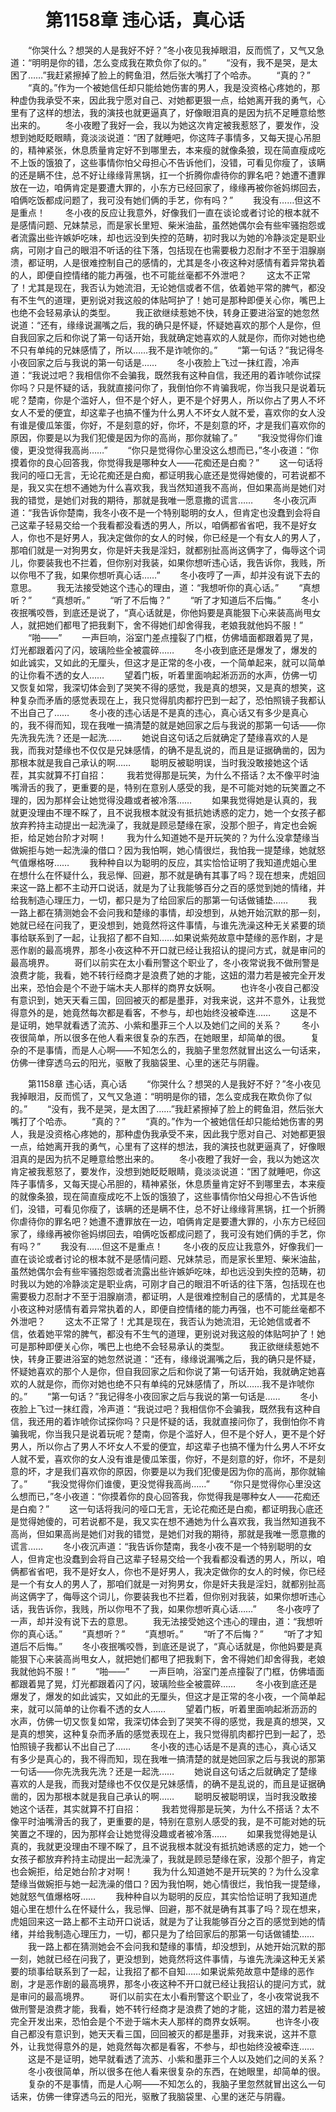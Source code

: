 # 　　第1158章 违心话，真心话
　　“你哭什么？想哭的人是我好不好？”冬小夜见我掉眼泪，反而慌了，又气又急道：“明明是你的错，怎么变成我在欺负你了似的。”
　　“没有，我不是哭，是太困了……”我赶紧擦掉了脸上的鳄鱼泪，然后张大嘴打了个哈赤。
　　“真的？”
　　“真的。”作为一个被她信任却只能给她伤害的男人，我是没资格心疼她的，那种虚伪我承受不来，因此我宁愿对自己、对她都更狠一点，给她离开我的勇气，心里有了这样的想法，我的演技也就更逼真了，好像眼泪真的是因为抗不足睡意给憋出来的。
　　冬小夜瞪了我好一会，我以为她这次肯定被我惹怒了，要发作，没想到她眨眨眼睛，竟淡淡说道：“困了就睡吧，你这阵子事情多，又每天提心吊胆的，精神紧张，休息质量肯定好不到哪里去，本来瘦的就像条狼，现在简直瘦成吃不上饭的饿狼了，这些事情你怕父母担心不告诉他们，没错，可看见你瘦了，该瞒的还是瞒不住，总不好让缘缘背黑锅，扛一个折腾你虐待你的罪名吧？她遭不遭罪放在一边，咱俩肯定是要遭大罪的，小东方已经回家了，缘缘再被你爸妈绑回去，咱俩吃饭都成问题了，我可没有她们俩的手艺，你有吗？”
　　我没有……但这不是重点！
　　冬小夜的反应让我意外，好像我们一直在谈论或者讨论的根本就不是感情问题、兄妹禁忌，而是家长里短、柴米油盐，虽然她偶尔会有些牢骚抱怨或者流露出些许嫉妒吃味，却也远没到失控的范畴，初时我以为她的冷静淡定是职业病，可刚才自己的眼泪不听话的往下落，包括现在也需要极力忍耐才不至于泪腺崩溃，都证明，人是很难控制自己的感情的，尤其是冬小夜这种对感情有着异常执着的人，即便自控情绪的能力再强，也不可能丝毫都不外泄吧？
　　这太不正常了！尤其是现在，我否认为她流泪，无论她信或者不信，依着她平常的脾气，都没有不生气的道理，更别说对我这般的体贴呵护了！她可是那种即便关心你，嘴巴上也绝不会轻易承认的类型。
　　我正欲继续惹她不快，转身正要进浴室的她忽然说道：“还有，缘缘说漏嘴之后，我的确只是怀疑，怀疑她喜欢的那个人是你，但自我回家之后和你说了第一句话开始，我就确定她喜欢的人就是你，而你对她也绝不只有单纯的兄妹感情了，所以……我不是诈唬你的。”
　　“第一句话？”我记得冬小夜回家之后与我说的第一句话是……
　　冬小夜脸上飞过一抹红霞，冷声道：“我说过吧？我相信你不会骗我，既然我有这种自信，我还用的着诈唬你试探你吗？只是怀疑的话，我就直接问你了，我倒怕你不肯骗我呢，你当我只是说着玩呢？楚南，你是个滥好人，但不是个好人，更不是个好男人，所以你占了男人不坏女人不爱的便宜，却这辈子也搞不懂为什么男人不坏女人就不爱，喜欢你的女人没有谁是傻瓜笨蛋，你好，不是刻意的好，你坏，不是刻意的坏，才是我们喜欢你的原因，你要是以为我们犯傻是因为你的高尚，那你就输了。”
　　“我没觉得你们谁傻，更没觉得我高尚……”
　　“你只是觉得你心里没这么想而已，”冬小夜道：“你摸着你的良心回答我，你觉得我是哪种女人——花痴还是白痴？”
　　这一句话将我问的哑口无言，无论花痴还是白痴，都证明我心底还是觉得她傻的，可若说都不是，我又实在想不通她为什么喜欢我，我当然知道我不高尚，但如果高尚是她们对我的错觉，是她们对我的期待，那就是我唯一愿意撒的谎言……
　　冬小夜沉声道：“我告诉你楚南，我冬小夜不是一个特别聪明的女人，但肯定也没蠢到会将自己这辈子轻易交给一个我看都没看透的男人，所以，咱俩都省省吧，我不是好女人，你也不是好男人，我决定做你的女人的时候，你已经是一个有女人的男人了，那咱们就是一对狗男女，你是奸夫我是淫妇，就都别扯高尚这俩字了，侮辱这个词儿，你要装我也不拦着，但你别对我装，如果你想听违心话，我告诉你，我贱，所以你甩不了我，如果你想听真心话……”
　　冬小夜哼了一声，却并没有说下去的意思。
　　我无法接受她这个违心的理由，道：“我想听你的真心话。”
　　“真想听？”
　　“真想听。”
　　“听了不后悔？”
　　“听了才知道后不后悔。”
　　冬小夜抿嘴咬唇，到底还是说了，“真心话就是，你他妈要是真能狠下心来装高尚甩女人，就把她们都甩了把我剩下，舍不得她们却舍得我，老娘我就他妈不服！”
　　“啪——”
　　一声巨响，浴室门差点撞裂了门框，仿佛墙面都跟着晃了晃，灯光都跟着闪了闪，玻璃险些全被震碎……
　　冬小夜到底还是爆发了，爆发的如此诚实，又如此的无厘头，但这才是正常的冬小夜，一个简单起来，就可以简单的让你看不透的女人……
　　望着门板，听着里面响起淅沥沥的水声，仿佛一切又恢复如常，我深切体会到了哭笑不得的感觉，我是真的想哭，又是真的想笑，这种复杂而矛盾的感觉表现在上，我只觉得肌肉都拧巴到一起了，恐怕照镜子我都认不出自己了……
　　冬小夜的违心话是不是真的违心，真心话又有多少是真心的，我不得而知，现在我唯一搞清楚的就是她回家之后与我说的那第一句话——你先洗我先洗？还是一起洗……
　　她说自这句话之后就确定了楚缘喜欢的人是我，而我对楚缘也不仅仅是兄妹感情，的确不是乱说的，而且是证据确凿的，因为那根本就是我自己承认的啊……
　　聪明反被聪明误，当时我没敢接她这个话茬，其实就算不打自招：
　　我若觉得那是玩笑，为什么不搭话？太不像平时油嘴滑舌的我了，更重要的是，特别在意别人感受的我，是不可能对她的玩笑置之不理的，因为那样会让她觉得没趣或者被冷落……
　　如果我觉得她是认真的，我就更没理由不理不睬了，且不说我根本就没有抵抗她诱惑的定力，她一个女孩子都放弃矜持主动提出一起洗澡了，我就是顾忌楚缘在家，没那个胆子，肯定也会婉拒，给足她台阶才对啊！
　　我为什么知道她不是开玩笑的？为什么没拿楚缘当做婉拒与她一起洗澡的借口？因为我怕啊，她心情很烂，我怕我一提楚缘，她就怒气值爆格呀……
　　我种种自以为聪明的反应，其实恰恰证明了我知道虎姐心里在想什么在怀疑什么，我忌惮、回避，那不就是确有其事了吗？现在想来，虎姐回来这一路上都不主动开口说话，就是为了让我能够百分之百的感觉到她的情绪，并给我制造心理压力，一切，都只是为了给回家后的那第一句话做铺垫……
　　我一路上都在猜测她会不会问我和楚缘的事情，却没想到，从她开始沉默的那一刻，她就已经在问我了，更没想到，她竟然将这件事情，与谁先洗澡这种无关紧要的琐事给联系到了一起，让我招了都不自知……如果说紫苑故意中楚缘的恶作剧，才是恶作剧的最高境界，那冬小夜这种不开口就已经让我招认的提问方式，就是审问的最高境界。
　　哥们以前实在太小看刑警这个职业了，冬小夜常说我不做刑警是浪费才能，我看，她不转行经商才是浪费了她的才能，这妞的潜力若是被完全开发出来，恐怕会是个不逊于端木夫人那样的商界女妖啊。
　　也许冬小夜自己都没有意识到，她天天看三国，回回被灭的都是墨菲，对我来说，这并不意外，让我觉得意外的是，她竟然每次都是看客，不参与，却也始终没被牵连……
　　这是不是证明，她早就看透了流苏、小紫和墨菲三个人以及她们之间的关系？
　　冬小夜很简单，所以很多在他人看来很复杂的东西，在她眼里，却简单的很。
　　复杂的不是事情，而是人心啊——不知怎么的，我脑子里忽然就冒出这么一句话来，仿佛一律穿透乌云的阳光，驱散了我脑袋里、心里的迷茫与阴霾。

　　第1158章 违心话，真心话
　　“你哭什么？想哭的人是我好不好？”冬小夜见我掉眼泪，反而慌了，又气又急道：“明明是你的错，怎么变成我在欺负你了似的。”
　　“没有，我不是哭，是太困了……”我赶紧擦掉了脸上的鳄鱼泪，然后张大嘴打了个哈赤。
　　“真的？”
　　“真的。”作为一个被她信任却只能给她伤害的男人，我是没资格心疼她的，那种虚伪我承受不来，因此我宁愿对自己、对她都更狠一点，给她离开我的勇气，心里有了这样的想法，我的演技也就更逼真了，好像眼泪真的是因为抗不足睡意给憋出来的。
　　冬小夜瞪了我好一会，我以为她这次肯定被我惹怒了，要发作，没想到她眨眨眼睛，竟淡淡说道：“困了就睡吧，你这阵子事情多，又每天提心吊胆的，精神紧张，休息质量肯定好不到哪里去，本来瘦的就像条狼，现在简直瘦成吃不上饭的饿狼了，这些事情你怕父母担心不告诉他们，没错，可看见你瘦了，该瞒的还是瞒不住，总不好让缘缘背黑锅，扛一个折腾你虐待你的罪名吧？她遭不遭罪放在一边，咱俩肯定是要遭大罪的，小东方已经回家了，缘缘再被你爸妈绑回去，咱俩吃饭都成问题了，我可没有她们俩的手艺，你有吗？”
　　我没有……但这不是重点！
　　冬小夜的反应让我意外，好像我们一直在谈论或者讨论的根本就不是感情问题、兄妹禁忌，而是家长里短、柴米油盐，虽然她偶尔会有些牢骚抱怨或者流露出些许嫉妒吃味，却也远没到失控的范畴，初时我以为她的冷静淡定是职业病，可刚才自己的眼泪不听话的往下落，包括现在也需要极力忍耐才不至于泪腺崩溃，都证明，人是很难控制自己的感情的，尤其是冬小夜这种对感情有着异常执着的人，即便自控情绪的能力再强，也不可能丝毫都不外泄吧？
　　这太不正常了！尤其是现在，我否认为她流泪，无论她信或者不信，依着她平常的脾气，都没有不生气的道理，更别说对我这般的体贴呵护了！她可是那种即便关心你，嘴巴上也绝不会轻易承认的类型。
　　我正欲继续惹她不快，转身正要进浴室的她忽然说道：“还有，缘缘说漏嘴之后，我的确只是怀疑，怀疑她喜欢的那个人是你，但自我回家之后和你说了第一句话开始，我就确定她喜欢的人就是你，而你对她也绝不只有单纯的兄妹感情了，所以……我不是诈唬你的。”
　　“第一句话？”我记得冬小夜回家之后与我说的第一句话是……
　　冬小夜脸上飞过一抹红霞，冷声道：“我说过吧？我相信你不会骗我，既然我有这种自信，我还用的着诈唬你试探你吗？只是怀疑的话，我就直接问你了，我倒怕你不肯骗我呢，你当我只是说着玩呢？楚南，你是个滥好人，但不是个好人，更不是个好男人，所以你占了男人不坏女人不爱的便宜，却这辈子也搞不懂为什么男人不坏女人就不爱，喜欢你的女人没有谁是傻瓜笨蛋，你好，不是刻意的好，你坏，不是刻意的坏，才是我们喜欢你的原因，你要是以为我们犯傻是因为你的高尚，那你就输了。”
　　“我没觉得你们谁傻，更没觉得我高尚……”
　　“你只是觉得你心里没这么想而已，”冬小夜道：“你摸着你的良心回答我，你觉得我是哪种女人——花痴还是白痴？”
　　这一句话将我问的哑口无言，无论花痴还是白痴，都证明我心底还是觉得她傻的，可若说都不是，我又实在想不通她为什么喜欢我，我当然知道我不高尚，但如果高尚是她们对我的错觉，是她们对我的期待，那就是我唯一愿意撒的谎言……
　　冬小夜沉声道：“我告诉你楚南，我冬小夜不是一个特别聪明的女人，但肯定也没蠢到会将自己这辈子轻易交给一个我看都没看透的男人，所以，咱俩都省省吧，我不是好女人，你也不是好男人，我决定做你的女人的时候，你已经是一个有女人的男人了，那咱们就是一对狗男女，你是奸夫我是淫妇，就都别扯高尚这俩字了，侮辱这个词儿，你要装我也不拦着，但你别对我装，如果你想听违心话，我告诉你，我贱，所以你甩不了我，如果你想听真心话……”
　　冬小夜哼了一声，却并没有说下去的意思。
　　我无法接受她这个违心的理由，道：“我想听你的真心话。”
　　“真想听？”
　　“真想听。”
　　“听了不后悔？”
　　“听了才知道后不后悔。”
　　冬小夜抿嘴咬唇，到底还是说了，“真心话就是，你他妈要是真能狠下心来装高尚甩女人，就把她们都甩了把我剩下，舍不得她们却舍得我，老娘我就他妈不服！”
　　“啪——”
　　一声巨响，浴室门差点撞裂了门框，仿佛墙面都跟着晃了晃，灯光都跟着闪了闪，玻璃险些全被震碎……
　　冬小夜到底还是爆发了，爆发的如此诚实，又如此的无厘头，但这才是正常的冬小夜，一个简单起来，就可以简单的让你看不透的女人……
　　望着门板，听着里面响起淅沥沥的水声，仿佛一切又恢复如常，我深切体会到了哭笑不得的感觉，我是真的想哭，又是真的想笑，这种复杂而矛盾的感觉表现在上，我只觉得肌肉都拧巴到一起了，恐怕照镜子我都认不出自己了……
　　冬小夜的违心话是不是真的违心，真心话又有多少是真心的，我不得而知，现在我唯一搞清楚的就是她回家之后与我说的那第一句话——你先洗我先洗？还是一起洗……
　　她说自这句话之后就确定了楚缘喜欢的人是我，而我对楚缘也不仅仅是兄妹感情，的确不是乱说的，而且是证据确凿的，因为那根本就是我自己承认的啊……
　　聪明反被聪明误，当时我没敢接她这个话茬，其实就算不打自招：
　　我若觉得那是玩笑，为什么不搭话？太不像平时油嘴滑舌的我了，更重要的是，特别在意别人感受的我，是不可能对她的玩笑置之不理的，因为那样会让她觉得没趣或者被冷落……
　　如果我觉得她是认真的，我就更没理由不理不睬了，且不说我根本就没有抵抗她诱惑的定力，她一个女孩子都放弃矜持主动提出一起洗澡了，我就是顾忌楚缘在家，没那个胆子，肯定也会婉拒，给足她台阶才对啊！
　　我为什么知道她不是开玩笑的？为什么没拿楚缘当做婉拒与她一起洗澡的借口？因为我怕啊，她心情很烂，我怕我一提楚缘，她就怒气值爆格呀……
　　我种种自以为聪明的反应，其实恰恰证明了我知道虎姐心里在想什么在怀疑什么，我忌惮、回避，那不就是确有其事了吗？现在想来，虎姐回来这一路上都不主动开口说话，就是为了让我能够百分之百的感觉到她的情绪，并给我制造心理压力，一切，都只是为了给回家后的那第一句话做铺垫……
　　我一路上都在猜测她会不会问我和楚缘的事情，却没想到，从她开始沉默的那一刻，她就已经在问我了，更没想到，她竟然将这件事情，与谁先洗澡这种无关紧要的琐事给联系到了一起，让我招了都不自知……如果说紫苑故意中楚缘的恶作剧，才是恶作剧的最高境界，那冬小夜这种不开口就已经让我招认的提问方式，就是审问的最高境界。
　　哥们以前实在太小看刑警这个职业了，冬小夜常说我不做刑警是浪费才能，我看，她不转行经商才是浪费了她的才能，这妞的潜力若是被完全开发出来，恐怕会是个不逊于端木夫人那样的商界女妖啊。
　　也许冬小夜自己都没有意识到，她天天看三国，回回被灭的都是墨菲，对我来说，这并不意外，让我觉得意外的是，她竟然每次都是看客，不参与，却也始终没被牵连……
　　这是不是证明，她早就看透了流苏、小紫和墨菲三个人以及她们之间的关系？
　　冬小夜很简单，所以很多在他人看来很复杂的东西，在她眼里，却简单的很。
　　复杂的不是事情，而是人心啊——不知怎么的，我脑子里忽然就冒出这么一句话来，仿佛一律穿透乌云的阳光，驱散了我脑袋里、心里的迷茫与阴霾。
